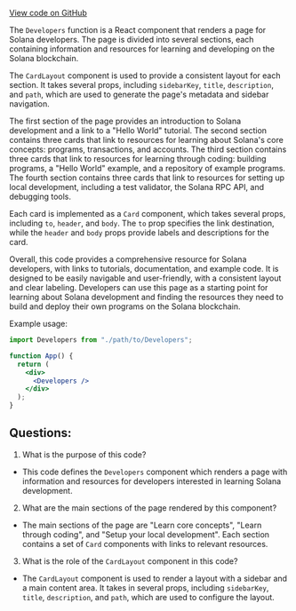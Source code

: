 [View code on GitHub](https://github.com/solana-labs/solana/blob/master/docs/src/pages/developers.js)

The `Developers` function is a React component that renders a page for Solana developers. The page is divided into several sections, each containing information and resources for learning and developing on the Solana blockchain. 

The `CardLayout` component is used to provide a consistent layout for each section. It takes several props, including `sidebarKey`, `title`, `description`, and `path`, which are used to generate the page's metadata and sidebar navigation. 

The first section of the page provides an introduction to Solana development and a link to a "Hello World" tutorial. The second section contains three cards that link to resources for learning about Solana's core concepts: programs, transactions, and accounts. The third section contains three cards that link to resources for learning through coding: building programs, a "Hello World" example, and a repository of example programs. The fourth section contains three cards that link to resources for setting up local development, including a test validator, the Solana RPC API, and debugging tools. 

Each card is implemented as a `Card` component, which takes several props, including `to`, `header`, and `body`. The `to` prop specifies the link destination, while the `header` and `body` props provide labels and descriptions for the card. 

Overall, this code provides a comprehensive resource for Solana developers, with links to tutorials, documentation, and example code. It is designed to be easily navigable and user-friendly, with a consistent layout and clear labeling. Developers can use this page as a starting point for learning about Solana development and finding the resources they need to build and deploy their own programs on the Solana blockchain. 

Example usage: 

```jsx
import Developers from "./path/to/Developers";

function App() {
  return (
    <div>
      <Developers />
    </div>
  );
}
```
## Questions: 
 1. What is the purpose of this code?
- This code defines the `Developers` component which renders a page with information and resources for developers interested in learning Solana development.

2. What are the main sections of the page rendered by this component?
- The main sections of the page are "Learn core concepts", "Learn through coding", and "Setup your local development". Each section contains a set of `Card` components with links to relevant resources.

3. What is the role of the `CardLayout` component in this code?
- The `CardLayout` component is used to render a layout with a sidebar and a main content area. It takes in several props, including `sidebarKey`, `title`, `description`, and `path`, which are used to configure the layout.